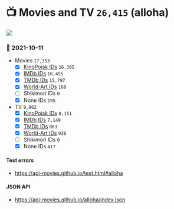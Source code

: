 # :tv: Movies and TV `26,415` (alloha)

<a href="https://API-Movies.github.io"><img src="https://API-Movies.github.io/banner.png?cache"></a>

### :date: 2021-10-11
- Movies `17,353`
  - [x] <a href="https://API-Movies.github.io/alloha/movie_kinopoisk_ids.json">KinoPoisk IDs</a> `16,305`
  - [x] <a href="https://API-Movies.github.io/alloha/movie_imdb_ids.json">IMDb IDs</a> `16,455`
  - [x] <a href="https://API-Movies.github.io/alloha/movie_tmdb_ids.json">TMDb IDs</a> `15,797`
  - [x] <a href="https://API-Movies.github.io/alloha/movie_world_art_ids.json">World-Art IDs</a> `168`
  - [ ] Shikimori IDs `0`
  - [x] None IDs `195`
- TV `9,062`
  - [x] <a href="https://API-Movies.github.io/alloha/tv_kinopoisk_ids.json">KinoPoisk IDs</a> `8,151`
  - [x] <a href="https://API-Movies.github.io/alloha/tv_imdb_ids.json">IMDb IDs</a> `7,149`
  - [x] <a href="https://API-Movies.github.io/alloha/tv_tmdb_ids.json">TMDb IDs</a> `863`
  - [x] <a href="https://API-Movies.github.io/alloha/tv_world_art_ids.json">World-Art IDs</a> `936`
  - [ ] Shikimori IDs `0`
  - [x] None IDs `417`
#### Test errors
- <a href='https://api-movies.github.io/test.html#alloha'>https://api-movies.github.io/test.html#alloha</a>
#### JSON API
- <a href='https://api-movies.github.io/alloha/index.json'>https://api-movies.github.io/alloha/index.json</a>
